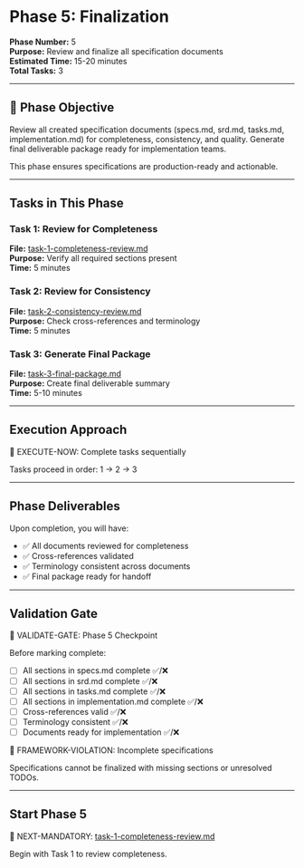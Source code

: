 # Phase 5: Finalization

**Phase Number:** 5  
**Purpose:** Review and finalize all specification documents  
**Estimated Time:** 15-20 minutes  
**Total Tasks:** 3

---

## 🎯 Phase Objective

Review all created specification documents (specs.md, srd.md, tasks.md, implementation.md) for completeness, consistency, and quality. Generate final deliverable package ready for implementation teams.

This phase ensures specifications are production-ready and actionable.

---

## Tasks in This Phase

### Task 1: Review for Completeness
**File:** [task-1-completeness-review.md](task-1-completeness-review.md)  
**Purpose:** Verify all required sections present  
**Time:** 5 minutes

### Task 2: Review for Consistency
**File:** [task-2-consistency-review.md](task-2-consistency-review.md)  
**Purpose:** Check cross-references and terminology  
**Time:** 5 minutes

### Task 3: Generate Final Package
**File:** [task-3-final-package.md](task-3-final-package.md)  
**Purpose:** Create final deliverable summary  
**Time:** 5-10 minutes

---

## Execution Approach

🛑 EXECUTE-NOW: Complete tasks sequentially

Tasks proceed in order: 1 → 2 → 3

---

## Phase Deliverables

Upon completion, you will have:
- ✅ All documents reviewed for completeness
- ✅ Cross-references validated
- ✅ Terminology consistent across documents
- ✅ Final package ready for handoff

---

## Validation Gate

🛑 VALIDATE-GATE: Phase 5 Checkpoint

Before marking complete:
- [ ] All sections in specs.md complete ✅/❌
- [ ] All sections in srd.md complete ✅/❌
- [ ] All sections in tasks.md complete ✅/❌
- [ ] All sections in implementation.md complete ✅/❌
- [ ] Cross-references valid ✅/❌
- [ ] Terminology consistent ✅/❌
- [ ] Documents ready for implementation ✅/❌

🚨 FRAMEWORK-VIOLATION: Incomplete specifications

Specifications cannot be finalized with missing sections or unresolved TODOs.

---

## Start Phase 5

🎯 NEXT-MANDATORY: [task-1-completeness-review.md](task-1-completeness-review.md)

Begin with Task 1 to review completeness.